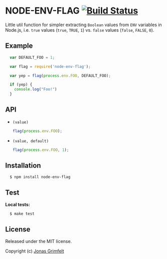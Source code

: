 # NODE-ENV-FLAG [![Build Status](https://secure.travis-ci.org/grimen/node-env-flag.png)](http://travis-ci.org/grimen/node-env-flag)

Little util function for simpler extracting `Boolean` values from `ENV` variables in Node.js, i.e. `true` values (`true`, `TRUE`, `1`) vs. `false` values (`false`, `FALSE`, `0`).


## Example

```javascript
  var DEFAULT_FOO = 1;

  var flag = require('node-env-flag');

  var yep = flag(process.env.FOO, DEFAULT_FOO);

  if (yep) {
    console.log("Foo!")
  }
```


## API

* `(value)`

    ```javascript
    flag(process.env.FOO);
    ```

* `(value, default)`

    ```javascript
    flag(process.env.FOO, 1);
    ```


## Installation

```shell
  $ npm install node-env-flag
```


## Test

**Local tests:**

```shell
  $ make test
```


## License

Released under the MIT license.

Copyright (c) [Jonas Grimfelt](http://github.com/grimen)
